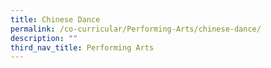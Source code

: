 ```yaml
---
title: Chinese Dance
permalink: /co-curricular/Performing-Arts/chinese-dance/
description: ""
third_nav_title: Performing Arts
---
```

